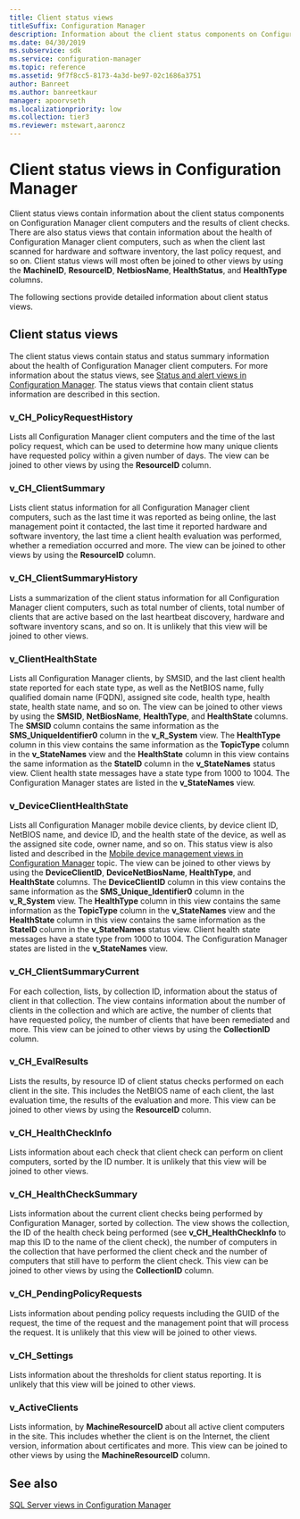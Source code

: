 ```yaml
---
title: Client status views
titleSuffix: Configuration Manager
description: Information about the client status components on Configuration Manager client computers.
ms.date: 04/30/2019
ms.subservice: sdk
ms.service: configuration-manager
ms.topic: reference
ms.assetid: 9f7f8cc5-8173-4a3d-be97-02c1686a3751
author: Banreet
ms.author: banreetkaur
manager: apoorvseth
ms.localizationpriority: low
ms.collection: tier3
ms.reviewer: mstewart,aaroncz 
---
```


# Client status views in Configuration Manager

Client status views contain information about the client status components on Configuration Manager client computers and the results of client checks. There are also status views that contain information about the health of Configuration Manager client computers, such as when the client last scanned for hardware and software inventory, the last policy request, and so on. Client status views will most often be joined to other views by using the **MachineID**, **ResourceID**, **NetbiosName**, **HealthStatus**, and **HealthType** columns.

The following sections provide detailed information about client status views.

## Client status views

The client status views contain status and status summary information about the health of Configuration Manager client computers. For more information about the status views, see [Status and alert views in Configuration Manager](status-alert-views-configuration-manager.md). The status views that contain client status information are described in this section.

### v_CH_PolicyRequestHistory

Lists all Configuration Manager client computers and the time of the last policy request, which can be used to determine how many unique clients have requested policy within a given number of days.
The view can be joined to other views by using the **ResourceID** column.

### v_CH_ClientSummary

Lists client status information for all Configuration Manager client computers, such as the last time it was reported as being online, the last management point it contacted, the last time it reported hardware and software inventory, the last time a client health evaluation was performed, whether a remediation occurred and more.
The view can be joined to other views by using the **ResourceID** column.

### v_CH_ClientSummaryHistory

Lists a summarization of the client status information for all Configuration Manager client computers, such as total number of clients, total number of clients that are active based on the last heartbeat discovery, hardware and software inventory scans, and so on.
It is unlikely that this view will be joined to other views.

### v_ClientHealthState

Lists all Configuration Manager clients, by SMSID, and the last client health state reported for each state type, as well as the NetBIOS name, fully qualified domain name (FQDN), assigned site code, health type, health state, health state name, and so on.
The view can be joined to other views by using the **SMSID**, **NetBiosName**, **HealthType**, and **HealthState** columns. The **SMSID** column contains the same information as the **SMS_UniqueIdentifier0** column in the **v_R_System** view. The **HealthType** column in this view contains the same information as the **TopicType** column in the **v_StateNames** view and the **HealthState** column in this view contains the same information as the **StateID** column in the **v_StateNames** status view. Client health state messages have a state type from 1000 to 1004. The Configuration Manager states are listed in the **v_StateNames** view.

### v_DeviceClientHealthState

Lists all Configuration Manager mobile device clients, by device client ID, NetBIOS name, and device ID, and the health state of the device, as well as the assigned site code, owner name, and so on. This status view is also listed and described in the [Mobile device management views in Configuration Manager](mobile-device-management-views-configuration-manager.md) topic.
The view can be joined to other views by using the **DeviceClientID**, **DeviceNetBiosName**, **HealthType**, and **HealthState** columns. The **DeviceClientID** column in this view contains the same information as the **SMS_Unique_Identifier0** column in the **v_R_System** view. The **HealthType** column in this view contains the same information as the **TopicType** column in the **v_StateNames** view and the **HealthState** column in this view contains the same information as the **StateID** column in the **v_StateNames** status view. Client health state messages have a state type from 1000 to 1004. The Configuration Manager states are listed in the **v_StateNames** view.

### v_CH_ClientSummaryCurrent

For each collection, lists, by collection ID, information about the status of client in that collection. The view contains information about the number of clients in the collection and which are active, the number of clients that have requested policy, the number of clients that have been remediated and more.
This view can be joined to other views by using the **CollectionID** column.

### v_CH_EvalResults

Lists the results, by resource ID of client status checks performed on each client in the site. This includes the NetBIOS name of each client, the last evaluation time, the results of the evaluation and more.
This view can be joined to other views by using the **ResourceID** column.

### v_CH_HealthCheckInfo

Lists information about each check that client check can perform on client computers, sorted by the ID number.
It is unlikely that this view will be joined to other views.

### v_CH_HealthCheckSummary

Lists information about the current client checks being performed by Configuration Manager, sorted by collection. The view shows the collection, the ID of the health check being performed (see **v_CH_HealthCheckInfo** to map this ID to the name of the client check), the number of computers in the collection that have performed the client check and the number of computers that still have to perform the client check.
This view can be joined to other views by using the **CollectionID** column.

### v_CH_PendingPolicyRequests

Lists information about pending policy requests including the GUID of the request, the time of the request and the management point that will process the request.
It is unlikely that this view will be joined to other views.

### v_CH_Settings

Lists information about the thresholds for client status reporting.
It is unlikely that this view will be joined to other views.

### v_ActiveClients

Lists information, by **MachineResourceID** about all active client computers in the site. This includes whether the client is on the Internet, the client version, information about certificates and more.
This view can be joined to other views by using the **MachineResourceID** column.

## See also

[SQL Server views in Configuration Manager](sql-server-views-configuration-manager.md)  
